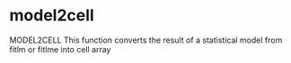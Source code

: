 # model2cell
MODEL2CELL This function converts the result of a statistical model from fitlm or fitlme into cell array
